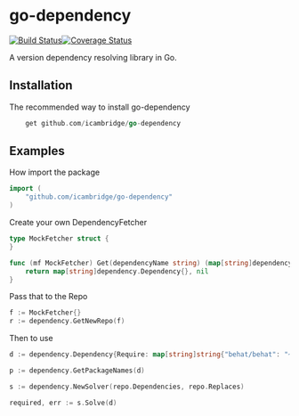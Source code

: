 go-dependency
=============

[![Build Status](https://travis-ci.org/icambridge/go-dependency.svg)](https://travis-ci.org/icambridge/go-dependency)[![Coverage Status](https://img.shields.io/coveralls/icambridge/go-dependency.svg)](https://coveralls.io/r/icambridge/go-dependency)

A version dependency resolving library in Go.

Installation
------------

The recommended way to install go-dependency

```go
    get github.com/icambridge/go-dependency
```

Examples
--------

How import the package

```go
import (
    "github.com/icambridge/go-dependency"
)
```

Create your own DependencyFetcher


```go
type MockFetcher struct {
}

func (mf MockFetcher) Get(dependencyName string) (map[string]dependency.Dependency, error) {
    return map[string]dependency.Dependency{}, nil
}
```

Pass that to the Repo

```go
f := MockFetcher{}
r := dependency.GetNewRepo(f)
```

Then to use

```go
d := dependency.Dependency{Require: map[string]string{"behat/behat": "~1.3"}}

p := dependency.GetPackageNames(d)

s := dependency.NewSolver(repo.Dependencies, repo.Replaces)

required, err := s.Solve(d)
```